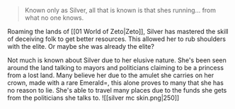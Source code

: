 
>Known only as Silver, all that is known is that shes running... from what no one knows.

Roaming the lands of [[01 World of Zeto|Zeto]], Silver has mastered the skill of deceiving folk to get better resources. This allowed her to rub shoulders with the elite. Or maybe she was already the elite?

Not much is known about Silver due to her elusive nature. She's been seen around the land talking to mayors and politicians claiming to be a princess from a lost land. Many believe her due to the amulet she carries on her crown, made with a rare Emerald=, this alone proves to many that she has no reason to lie. She's able to travel many places due to the funds she gets from the politicians she talks to. 
![[silver mc skin.png|250]]